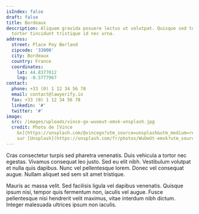 ```yaml
---
isIndex: false
draft: false
title: Bordeaux
description: Aliquam gravida posuere lectus ut volutpat. Quisque sed tortor vel
  tortor tincidunt tristique id nec urna.
address:
  street: Place Pey Berland
  zipcode: '33000'
  city: Bordeaux
  country: France
  coordinates:
    lat: 44.8377012
    lng: -0.5777967
contact:
  phone: +33 (0) 1 12 34 56 78
  email: contact@lawyerify.io
  fax: +33 (0) 1 12 34 56 78
  linkedin: '#'
  twitter: '#'
image:
  src: /images/uploads/vince-gx-wuoeut-emsk-unsplash.jpg
  credit: Photo de [Vince
    Gx](https://unsplash.com/@vincegx?utm_source=unsplash&utm_medium=referral&utm_content=creditCopyText)
    sur [Unsplash](https://unsplash.com/fr/photos/WuOeUt-emsk?utm_source=unsplash&utm_medium=referral&utm_content=creditCopyText)
---
```


Cras consectetur turpis sed pharetra venenatis. Duis vehicula a tortor nec egestas. Vivamus consequat leo justo. Sed eu elit nibh. Vestibulum volutpat et nulla quis dapibus. Nunc vel pellentesque lorem. Donec vel consequat augue. Nullam aliquet sed sem sit amet tristique.

Mauris ac massa velit. Sed facilisis ligula vel dapibus venenatis. Quisque ipsum nisi, tempor quis fermentum non, iaculis vel augue. Fusce pellentesque nisi hendrerit velit maximus, vitae interdum nibh dictum. Integer malesuada ultrices ipsum non iaculis.
